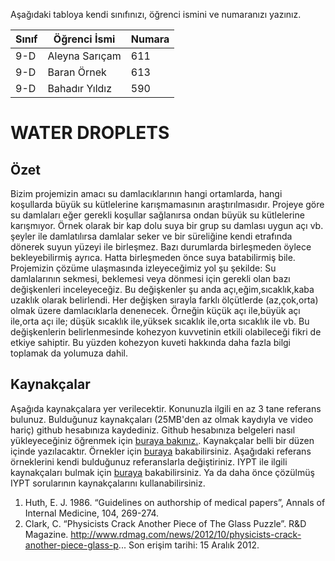 

Aşağıdaki tabloya kendi sınıfınızı, öğrenci ismini ve numaranızı yazınız. 

Sınıf | Öğrenci İsmi  | Numara
-------|----------------|--------
9-D   | Aleyna Sarıçam  | 611
9-D   | Baran Örnek     | 613
9-D   | Bahadır Yıldız  | 590

# WATER DROPLETS
## Özet
 Bizim projemizin amacı su damlacıklarının hangi ortamlarda, hangi koşullarda büyük su kütlelerine karışmamasının araştırılmasıdır. Projeye göre su damlaları eğer gerekli koşullar sağlanırsa ondan büyük su kütlelerine karışmıyor. Örnek olarak bir kap dolu suya bir grup su damlası uygun açı vb. şeyler ile damlatılırsa damlalar seker ve bir süreliğine kendi etrafında dönerek suyun yüzeyi ile birleşmez. Bazı durumlarda birleşmeden öylece bekleyebilirmiş ayrıca. Hatta birleşmeden önce suya batabilirmiş bile. 
  Projemizin çözüme ulaşmasında izleyeceğimiz yol şu şekilde: Su damlalarının sekmesi, beklemesi veya dönmesi için gerekli olan bazı değişkenleri inceleyeceğiz. Bu değişkenler şu anda açı,eğim,sıcaklık,kaba uzaklık olarak belirlendi. Her değişken sırayla farklı ölçütlerde (az,çok,orta) olmak üzere damlacıklarla denenecek. Örneğin küçük açı ile,büyük açı ile,orta açı ile; düşük sıcaklık ile,yüksek sıcaklık ile,orta sıcaklık ile vb. Bu değişkenlerin belirlenmesinde kohezyon kuvvetinin etkili olabileceği fikri de etkiye sahiptir. Bu yüzden kohezyon kuveti hakkında daha fazla bilgi toplamak da yolumuza dahil.

## Kaynakçalar  
Aşağıda kaynakçalara yer verilecektir. Konunuzla ilgili en az 3 tane referans bulunuz. Bulduğunuz  kaynakçaları (25MB'den az olmak kaydıyla ve video hariç) github hesabınıza kaydediniz. Github hesabınıza belgeleri nasıl yükleyeceğiniz öğrenmek için [buraya bakınız.](https://help.github.com/articles/adding-a-file-to-a-repository/). Kaynakçalar belli bir düzen içinde yazılacaktır. Örnekler için [buraya](http://www.tubitak.gov.tr/tr/duyuru/bibliyografik-verilerin-duzenlenmesi) bakabilirsiniz. Aşağıdaki referans örneklerini kendi bulduğunuz referanslarla değiştiriniz. IYPT ile ilgili kaynakçaları bulmak için [buraya](http://kit.ilyam.org/) bakabilirsiniz. Ya da daha önce çözülmüş IYPT sorularının kaynakçalarını kullanabilirsiniz. 

 1. Huth, E. J. 1986. “Guidelines on authorship of medical papers”, Annals of Internal Medicine, 104, 269-274.
 2. Clark, C. “Physicists Crack Another Piece of The Glass Puzzle”. R&D Magazine.
http://www.rdmag.com/news/2012/10/physicists-crack-another-piece-glass-p...
Son erişim tarihi: 15 Aralık 2012.

